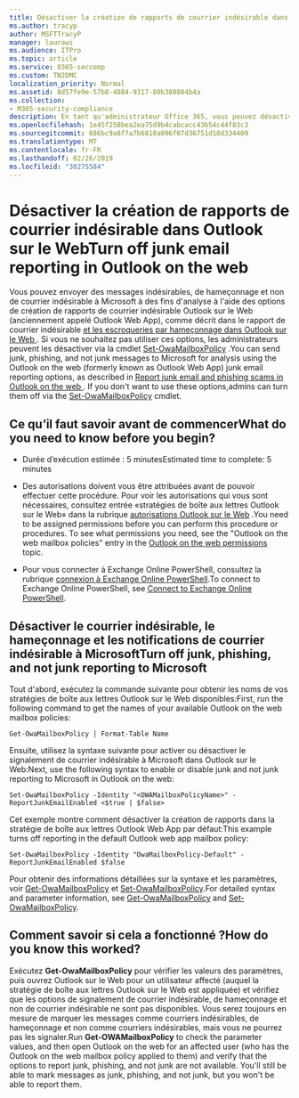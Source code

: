 ```yaml
---
title: Désactiver la création de rapports de courrier indésirable dans Outlook sur le Web
ms.author: tracyp
author: MSFTTracyP
manager: laurawi
ms.audience: ITPro
ms.topic: article
ms.service: O365-seccomp
ms.custom: TN2DMC
localization_priority: Normal
ms.assetid: 8d57fe9e-57b8-4884-9317-80b380804b4a
ms.collection:
- M365-security-compliance
description: En tant qu'administrateur Office 365, vous pouvez désactiver la possibilité pour les utilisateurs de signaler le courrier indésirable.
ms.openlocfilehash: 1e45f258bea2ea75d9b4cabcacc43b54c44f83c3
ms.sourcegitcommit: 686bc9a8f7a7b6810a096f07d36751d10d334409
ms.translationtype: MT
ms.contentlocale: fr-FR
ms.lasthandoff: 02/26/2019
ms.locfileid: "30275584"
---
```

# <a name="turn-off-junk-email-reporting-in-outlook-on-the-web"></a><span data-ttu-id="4616a-103">Désactiver la création de rapports de courrier indésirable dans Outlook sur le Web</span><span class="sxs-lookup"><span data-stu-id="4616a-103">Turn off junk email reporting in Outlook on the web</span></span>

<span data-ttu-id="4616a-p101">Vous pouvez envoyer des messages indésirables, de hameçonnage et non de courrier indésirable à Microsoft à des fins d'analyse à l'aide des options de création de rapports de courrier indésirable Outlook sur le Web (anciennement appelé Outlook Web App), comme décrit dans le rapport de courrier indésirable [et les escroqueries par hameçonnage dans Outlook sur le Web ](report-junk-email-and-phishing-scams-in-outlook-on-the-web-eop.md). Si vous ne souhaitez pas utiliser ces options, les administrateurs peuvent les désactiver via la cmdlet [Set-OwaMailboxPolicy](http://technet.microsoft.com/library/530166f7-ab42-4609-ba73-9b5a39b567be.aspx) .</span><span class="sxs-lookup"><span data-stu-id="4616a-p101">You can send junk, phishing, and not junk messages to Microsoft for analysis using the Outlook on the web (formerly known as Outlook Web App) junk email reporting options, as described in [Report junk email and phishing scams in Outlook on the web ](report-junk-email-and-phishing-scams-in-outlook-on-the-web-eop.md). If you don't want to use these options,admins can turn them off via the [Set-OwaMailboxPolicy](http://technet.microsoft.com/library/530166f7-ab42-4609-ba73-9b5a39b567be.aspx) cmdlet.</span></span> 
  
## <a name="what-do-you-need-to-know-before-you-begin"></a><span data-ttu-id="4616a-106">Ce qu’il faut savoir avant de commencer</span><span class="sxs-lookup"><span data-stu-id="4616a-106">What do you need to know before you begin?</span></span>
<span data-ttu-id="4616a-107"><a name="sectionSection0"> </a></span><span class="sxs-lookup"><span data-stu-id="4616a-107"></span></span>

- <span data-ttu-id="4616a-108">Durée d’exécution estimée : 5 minutes</span><span class="sxs-lookup"><span data-stu-id="4616a-108">Estimated time to complete: 5 minutes</span></span>
    
- <span data-ttu-id="4616a-p102">Des autorisations doivent vous être attribuées avant de pouvoir effectuer cette procédure. Pour voir les autorisations qui vous sont nécessaires, consultez entrée «stratégies de boîte aux lettres Outlook sur le Web» dans la rubrique [autorisations Outlook sur le Web](http://technet.microsoft.com/library/57eca42a-5a7f-4c65-89f0-7a84f2dbea19.aspx#OutlookWebApp) .</span><span class="sxs-lookup"><span data-stu-id="4616a-p102">You need to be assigned permissions before you can perform this procedure or procedures. To see what permissions you need, see the "Outlook on the web mailbox policies" entry in the [Outlook on the web permissions](http://technet.microsoft.com/library/57eca42a-5a7f-4c65-89f0-7a84f2dbea19.aspx#OutlookWebApp) topic.</span></span> 

- <span data-ttu-id="4616a-111">Pour vous connecter à Exchange Online PowerShell, consultez la rubrique [connexion à Exchange Online PowerShell](https://docs.microsoft.com/powershell/exchange/exchange-online/connect-to-exchange-online-powershell/connect-to-exchange-online-powershell).</span><span class="sxs-lookup"><span data-stu-id="4616a-111">To connect to Exchange Online PowerShell, see [Connect to Exchange Online PowerShell](https://docs.microsoft.com/powershell/exchange/exchange-online/connect-to-exchange-online-powershell/connect-to-exchange-online-powershell).</span></span>

## <a name="turn-off-junk-phishing-and-not-junk-reporting-to-microsoft"></a><span data-ttu-id="4616a-112">Désactiver le courrier indésirable, le hameçonnage et les notifications de courrier indésirable à Microsoft</span><span class="sxs-lookup"><span data-stu-id="4616a-112">Turn off junk, phishing, and not junk reporting to Microsoft</span></span>
<span data-ttu-id="4616a-113"><a name="sectionSection1"> </a></span><span class="sxs-lookup"><span data-stu-id="4616a-113"></span></span>

<span data-ttu-id="4616a-114">Tout d'abord, exécutez la commande suivante pour obtenir les noms de vos stratégies de boîte aux lettres Outlook sur le Web disponibles:</span><span class="sxs-lookup"><span data-stu-id="4616a-114">First, run the following command to get the names of your available Outlook on the web mailbox policies:</span></span>
  
```
Get-OwaMailboxPolicy | Format-Table Name
```

<span data-ttu-id="4616a-115">Ensuite, utilisez la syntaxe suivante pour activer ou désactiver le signalement de courrier indésirable à Microsoft dans Outlook sur le Web:</span><span class="sxs-lookup"><span data-stu-id="4616a-115">Next, use the following syntax to enable or disable junk and not junk reporting to Microsoft in Outlook on the web:</span></span>
  
```
Set-OwaMailboxPolicy -Identity "<OWAMailboxPolicyName>" -ReportJunkEmailEnabled <$true | $false>
```

<span data-ttu-id="4616a-116">Cet exemple montre comment désactiver la création de rapports dans la stratégie de boîte aux lettres Outlook Web App par défaut:</span><span class="sxs-lookup"><span data-stu-id="4616a-116">This example turns off reporting in the default Outlook web app mailbox policy:</span></span>
  
```
Set-OwaMailboxPolicy -Identity "OwaMailboxPolicy-Default" -ReportJunkEmailEnabled $false
```

<span data-ttu-id="4616a-117">Pour obtenir des informations détaillées sur la syntaxe et les paramètres, voir [Get-OwaMailboxPolicy](http://technet.microsoft.com/library/bdd580d3-8812-4b4a-93e8-c6401b0d2f0f.aspx) et [Set-OwaMailboxPolicy](http://technet.microsoft.com/library/530166f7-ab42-4609-ba73-9b5a39b567be.aspx).</span><span class="sxs-lookup"><span data-stu-id="4616a-117">For detailed syntax and parameter information, see [Get-OwaMailboxPolicy](http://technet.microsoft.com/library/bdd580d3-8812-4b4a-93e8-c6401b0d2f0f.aspx) and [Set-OwaMailboxPolicy](http://technet.microsoft.com/library/530166f7-ab42-4609-ba73-9b5a39b567be.aspx).</span></span>

## <a name="how-do-you-know-this-worked"></a><span data-ttu-id="4616a-118">Comment savoir si cela a fonctionné ?</span><span class="sxs-lookup"><span data-stu-id="4616a-118">How do you know this worked?</span></span>
<span data-ttu-id="4616a-119"><a name="sectionSection2"> </a></span><span class="sxs-lookup"><span data-stu-id="4616a-119"></span></span>

<span data-ttu-id="4616a-p103">Exécutez **Get-OwaMailboxPolicy** pour vérifier les valeurs des paramètres, puis ouvrez Outlook sur le Web pour un utilisateur affecté (auquel la stratégie de boîte aux lettres Outlook sur le Web est appliquée) et vérifiez que les options de signalement de courrier indésirable, de hameçonnage et non de courrier indésirable ne sont pas disponibles. Vous serez toujours en mesure de marquer les messages comme courriers indésirables, de hameçonnage et non comme courriers indésirables, mais vous ne pourrez pas les signaler.</span><span class="sxs-lookup"><span data-stu-id="4616a-p103">Run **Get-OWAMailboxPolicy** to check the parameter values, and then open Outlook on the web for an affected user (who has the Outlook on the web mailbox policy applied to them) and verify that the options to report junk, phishing, and not junk are not available. You'll still be able to mark messages as junk, phishing, and not junk, but you won't be able to report them.</span></span> 
